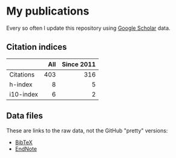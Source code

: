 # My publications

Every so often I update this repository using [Google Scholar][1] data.

## Citation indices

|   | All | Since 2011 |
|---|----:|-----------:|
| Citations | 403 | 316 |
| h-index | 8 | 5 |
| i10-index | 6 | 2 |

## Data files

These are links to the raw data, not the GitHub "pretty" versions:

* [BibTeX][2]
* [EndNote][3]

[1]: http://scholar.google.co.uk/citations?user=lIcRrmQAAAAJ&hl=en
[2]: https://raw.githubusercontent.com/hainesr/publications/master/RobertHaines.bib
[3]: https://raw.githubusercontent.com/hainesr/publications/master/RobertHaines.enw
